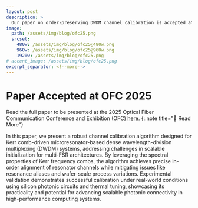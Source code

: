 ```yaml
---
layout: post
description: >
  Our paper on order-preserving DWDM channel calibration is accepted at OFC 2025 and will be presented on April 2, 2025.
image:
  path: /assets/img/blog/ofc25.png
  srcset:
    480w: /assets/img/blog/ofc25@480w.png
    960w: /assets/img/blog/ofc25@960w.png
    1920w: /assets/img/blog/ofc25.png
# accent_image: /assets/img/blog/ofc25.png
excerpt_separator: <!--more-->
---
```


# Paper Accepted at OFC 2025

Read the full paper to be presented at the 2025 Optical Fiber Communication Conference and Exhibition (OFC) [here](https://doi.org/10.1364/OFC.2025.W1E.1).
{:.note title="📄 Read More"}

In this paper, we present a robust channel calibration algorithm designed for Kerr comb-driven microresonator-based dense wavelength-division multiplexing (DWDM) systems, addressing challenges in scalable initialization for multi-FSR architectures. By leveraging the spectral properties of Kerr frequency combs, the algorithm achieves precise in-order alignment of resonator channels while mitigating issues like resonance aliases and wafer-scale process variations. Experimental validation demonstrates successful calibration under real-world conditions using silicon photonic circuits and thermal tuning, showcasing its practicality and potential for advancing scalable photonic connectivity in high-performance computing systems.

